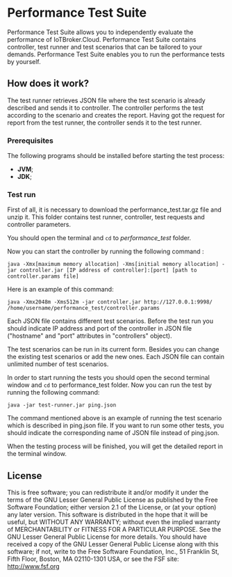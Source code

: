 # Performance Test Suite

Performance Test Suite allows you to independently evaluate the performance of IoTBroker.Cloud. Performance Test Suite contains controller, test runner and test scenarios that can be tailored to your demands. Performance Test Suite enables you to run the performance tests by yourself.

## How does it work?

The test runner retrieves JSON file where the test scenario is already described and sends it to controller. The controller performs the test according to the scenario and creates the report. Having got the request for report from the test runner, the controller sends it to the test runner. 

### Prerequisites

The following programs should be installed before starting the test process:

* **JVM**;
* **JDK**;

### Test run

First of all, it is necessary to download the performance_test.tar.gz file and unzip it. This folder contains test runner, controller, test requests and controller parameters.

You should open the terminal and `cd` to *performance_test* folder. 

Now you can start the controller by running the following command :

```
java -Xmx[maximum memory allocation] -Xms[initial memory allocation] -jar controller.jar [IP address of controller]:[port] [path to controller.params file] 
```

Here is an example of this command:

```
java -Xmx2048m -Xms512m -jar controller.jar http://127.0.0.1:9998/ /home/username/performance_test/controller.params 

```

Each JSON file contains different test scenarios. Before the test run you should indicate IP address and port of the controller in JSON file ("hostname" and "port" attributes in "controllers" object).

The test scenarios can be run in its current form. Besides you can change the existing test scenarios or add the new ones. Each JSON file can contain unlimited number of test scenarios.

In order to start running the tests you should open the second terminal window and `cd` to performance_test folder. Now you can run the test by running the following command:

```
java -jar test-runner.jar ping.json
```
The command mentioned above is an example of running the test scenario which is described in ping.json file. If you want to run some other tests, you should indicate the corresponding name of JSON file instead of ping.json. 

When the testing process will be finished, you will get the detailed report in the terminal window.

## License

This is free software; you can redistribute it and/or modify it under the terms of the GNU Lesser General Public License as published by the Free Software Foundation; either version 2.1 of the License, or (at your option) any later version. This software is distributed in the hope that it will be useful, but WITHOUT ANY WARRANTY; without even the implied warranty of MERCHANTABILITY or FITNESS FOR A PARTICULAR PURPOSE. See the GNU Lesser General Public License for more details. You should have received a copy of the GNU Lesser General Public License along with this software; if not, write to the Free Software Foundation, Inc., 51 Franklin St, Fifth Floor, Boston, MA 02110-1301 USA, or see the FSF site: http://www.fsf.org

